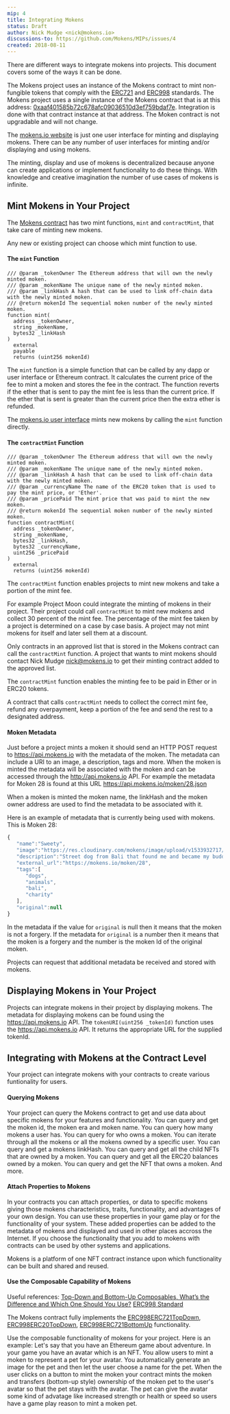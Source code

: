 ```yaml
---
mip: 4
title: Integrating Mokens
status: Draft
author: Nick Mudge <nick@mokens.io>
discussions-to: https://github.com/Mokens/MIPs/issues/4
created: 2018-08-11
---
```


There are different ways to integrate mokens into projects. This document covers some of the ways it can be done.

The Mokens project uses an instance of the Mokens contract to mint non-fungible tokens that comply with the [ERC721](https://github.com/ethereum/EIPs/blob/master/EIPS/eip-721.md) and [ERC998](https://github.com/ethereum/EIPs/blob/master/EIPS/eip-998.md) standards. The Mokens project uses a single instance of the Mokens contract that is at this address: [0xaaf401585b72c678afc09036510d3ef759bdaf7e](https://etherscan.io/address/0xaaf401585b72c678afc09036510d3ef759bdaf7e#code). Integration is done with that contract instance at that address. The Moken contract is not upgradable and will not change.

The [mokens.io website](https://mokens.io) is just one user interface for minting and displaying mokens. There can be any number of user interfaces for minting 
and/or displaying and using mokens. 

The minting, display and use of mokens is decentralized because anyone can create applications or implement functionality to do these things.
With knowledge and creative imagination the number of use cases of mokens is infinite.

## Mint Mokens in Your Project

The [Mokens contract](https://etherscan.io/address/0xaaf401585b72c678afc09036510d3ef759bdaf7e#code) has two mint functions, `mint` and `contractMint`, 
that take care of minting new mokens.

Any new or existing project can choose which mint function to use.

#### The `mint` Function
```solidity
/// @param _tokenOwner The Ethereum address that will own the newly minted moken.
/// @param _mokenName The unique name of the newly minted moken.
/// @param _linkHash A hash that can be used to link off-chain data with the newly minted moken.
/// @return mokenId The sequential moken number of the newly minted moken.
function mint(
  address _tokenOwner, 
  string _mokenName, 
  bytes32 _linkHash
) 
  external 
  payable 
  returns (uint256 mokenId)
```

The `mint` function is a simple function that can be called by any dapp or user interface or Ethereum contract. It calculates the current price of the fee to mint a moken and stores the fee in the contract. The function reverts if the ether that is sent to pay the mint fee is less than the current price. If the ether that is sent is greater than the current price then the extra ether is refunded.

The [mokens.io user interface](https://mokens.io) mints new mokens by calling the `mint` function directly.

#### The `contractMint` Function
```solidity
/// @param _tokenOwner The Ethereum address that will own the newly minted moken.
/// @param _mokenName The unique name of the newly minted moken.
/// @param _linkHash A hash that can be used to link off-chain data with the newly minted moken.
/// @param _currencyName The name of the ERC20 token that is used to pay the mint price, or 'Ether'.
/// @param _pricePaid The mint price that was paid to mint the new moken.
/// @return mokenId The sequential moken number of the newly minted moken.
function contractMint(
  address _tokenOwner, 
  string _mokenName, 
  bytes32 _linkHash, 
  bytes32 _currencyName, 
  uint256 _pricePaid
) 
  external 
  returns (uint256 mokenId)
```

The `contractMint` function enables projects to mint new mokens and take a portion of the mint fee. 

For example Project Moon could integrate the minting of mokens in their project. Their project could call `contractMint` to mint new mokens and collect 30 percent of the mint fee. The percentage of the mint fee taken by a project is determined on a case by case basis. A project may not mint mokens for itself and later sell them at a discount.

Only contracts in an approved list that is stored in the Mokens contract can call the `contractMint` function. A project that wants to mint mokens should contact Nick Mudge <nick@mokens.io> to get their minting contract added to the approved list.

The `contractMint` function enables the minting fee to be paid in Ether or in ERC20 tokens.

A contract that calls `contractMint` needs to collect the correct mint fee, refund any overpayment, keep a portion of the fee  and send the rest to a designated address.

#### Moken Metadata

Just before a project mints a moken it should send an HTTP POST request to https://api.mokens.io with the metadata of the moken. The metadata can include a URI to an image, a description, tags and more. When the moken is minted the metadata will be associated with the moken and can be accessed through the http://api.mokens.io API. For example the metadata for Moken 28 is found at this URL https://api.mokens.io/moken/28.json

When a moken is minted the moken name, the linkHash and the moken owner address are used to find the metadata to be associated with it.

Here is an example of metadata that is currently being used with mokens. This is Moken 28:
```javascript
{
   "name":"Sweety",
   "image":"https://res.cloudinary.com/mokens/image/upload/v1533932717/ua0hgqwbzpjfjoemz44s.jpg",
   "description":"Street dog from Bali that found me and became my buddy. I gave her the name \"Sweety\" - Buying Bali Dog collectibles will lead to a donation to street dogs in Bali.",
   "external_url":"https://mokens.io/moken/28",
   "tags":[
      "dogs",
      "animals",
      "bali",
      "charity"
   ],
   "original":null
}
```

In the metadata if the value for `original` is null then it means that the moken is not a forgery. If the metadata for `original` is a number then it means that the moken is a forgery and the number is the moken Id of the original moken.

Projects can request that additional metadata be received and stored with mokens.

## Displaying Mokens in Your Project

Projects can integrate mokens in their project by displaying mokens. The metadata for displaying mokens can be found using the https://api.mokens.io API. The `tokenURI(uint256 _tokenId)` function uses the https://api.mokens.io API. It returns the appropriate URL for the supplied tokenId.

## Integrating with Mokens at the Contract Level

Your project can integrate mokens with your contracts to create various funtionality for users. 

#### Querying Mokens

Your project can query the Mokens contract to get and use data about specific mokens for your features and functionality. You can query and get the moken id, the moken era and moken name. You can query how many mokens a user has. You can query for who owns a moken. You can iterate through all the mokens or all the mokens owned by a specific user. You can query and get a mokens linkHash. You can query and get all the child NFTs that are owned by a moken. You can query and get all the ERC20 balances owned by a moken. You can query and get the NFT that owns a moken. And more.

#### Attach Properties to Mokens

In your contracts you can attach properties, or data to specific mokens giving those mokens characteristics, traits, functionality, and advantages of your own design. You can use these properties in your game play or for the functionality of your system. These added properties can be added to the metadata of mokens and displayed and used in other places accross the Internet. If you choose the functionality that you add to mokens with contracts can be used by other systems and applications.

Mokens is a platform of one NFT contract instance upon which functionality can be built and shared and reused.

#### Use the Composable Capability of Mokens

Useful references:
[Top-Down and Bottom-Up Composables, What’s the Difference and Which One Should You Use?](https://hackernoon.com/top-down-and-bottom-up-composables-whats-the-difference-and-which-one-should-you-use-db939f6acf1d)
[ERC998 Standard](https://github.com/ethereum/EIPs/blob/master/EIPS/eip-998.md)

The Mokens contract fully implements the [ERC998ERC721TopDown](https://github.com/ethereum/EIPs/blob/master/EIPS/eip-998.md#erc721-top-down-composable), [ERC998ERC20TopDown](https://github.com/ethereum/EIPs/blob/master/EIPS/eip-998.md#erc20-top-down-composable), [ERC998ERC721BottomUp](https://github.com/ethereum/EIPs/blob/master/EIPS/eip-998.md#erc721-bottom-up-composable) functionality.

Use the composable functionality of mokens for your project. Here is an example: Let's say that you have an Ethereum game about adventure. In your game you have an avatar which is an NFT. You allow users to mint a moken to represent a pet for your avatar. You automatically generate an image for the pet and then let the user choose a name for the pet. When the user clicks on a button to mint the moken your contract mints the moken and transfers (bottom-up style) ownership of the moken pet to the user's avatar so that the pet stays with the avatar. The pet can give the avatar some kind of advatage like increased strength or health or speed so users have a game play reason to mint a moken pet.
